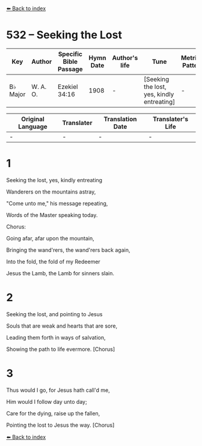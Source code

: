 [⬅️ Back to index](../README.md)

# 532 – Seeking the Lost

Key | Author   | Specific Bible Passage     |Hymn Date |Author's life |Tune |Metrical Pattern   |Composer/Source
-- | --------- | ---------------------------|----------|--------------|-----|-------------------|-------------  
B♭ Major |W. A. O. |Ezekiel 34:16 |1908 |- |[Seeking the lost, yes, kindly entreating] |- |W. A. Ogden

Original Language | Translater | Translation Date   | Translater's Life  
----------------- | --------- | --------------------|-------------     
\- |- |- |-




# 1

Seeking the lost, yes, kindly entreating

Wanderers on the mountains astray,

"Come unto me," his message repeating,

Words of the Master speaking today.



Chorus:

Going afar, afar upon the mountain,

Bringing the wand'rers, the wand'rers back again,

Into the fold, the fold of my Redeemer

Jesus the Lamb, the Lamb for sinners slain.



# 2

Seeking the lost, and pointing to Jesus

Souls that are weak and hearts that are sore,

Leading them forth in ways of salvation,

Showing the path to life evermore.  [Chorus]



# 3

Thus would I go, for Jesus hath call'd me,

Him would I follow day unto day;

Care for the dying, raise up the fallen,

Pointing the lost to Jesus the way.  [Chorus]





[⬅️ Back to index](../README.md)
